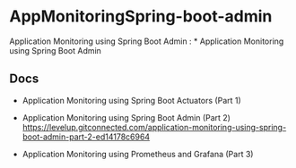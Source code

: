 # AppMonitoringSpring-boot-admin
Application Monitoring using Spring Boot Admin : * Application Monitoring using Spring Boot Admin


## Docs
* Application Monitoring using Spring Boot Actuators (Part 1)
* Application Monitoring using Spring Boot Admin (Part 2)
https://levelup.gitconnected.com/application-monitoring-using-spring-boot-admin-part-2-ed14178c6964

* Application Monitoring using Prometheus and Grafana (Part 3)
